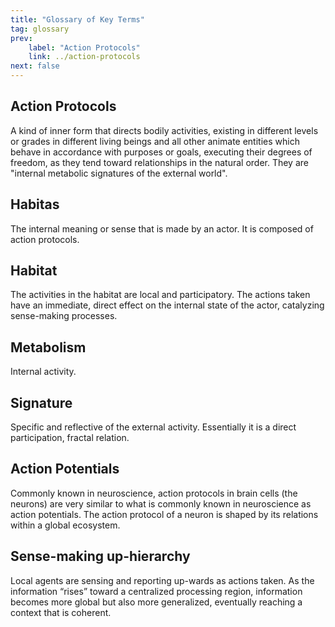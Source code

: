 ```yaml
---
title: "Glossary of Key Terms"
tag: glossary
prev:
    label: "Action Protocols"
    link: ../action-protocols
next: false
---
```


## Action Protocols 
A kind of inner form that directs bodily activities, existing in different levels or grades in different living beings and all other animate entities which behave in accordance with purposes or goals, executing their degrees of freedom, as they tend toward relationships in the natural order. They are "internal metabolic signatures of the external world".

## Habitas 
The internal meaning or sense that is made by an actor. It is composed of action protocols.

## Habitat 
The activities in the habitat are local and participatory. The actions taken have an immediate, direct effect on the internal state of the actor, catalyzing sense-making processes.

## Metabolism 
Internal activity.

## Signature 
Specific and reflective of the external activity. Essentially it is a direct participation, fractal relation.

## Action Potentials 
Commonly known in neuroscience, action protocols in brain cells (the neurons) are very similar to what is commonly known in neuroscience as action potentials. The action protocol of a neuron is shaped by its relations within a global ecosystem.

## Sense-making up-hierarchy 
Local agents are sensing and reporting up-wards as actions taken. As the information “rises” toward a centralized processing region, information becomes more global but also more generalized, eventually reaching a context that is coherent.
